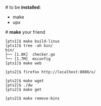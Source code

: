 \# to be **installed**:
- make
- upx

\# **make** your friend

```
[pts1]$ make build-linux
[pts1]$ tree -ah bin/
bin/
├── [1.8K]  checker.go
└── [1.7M]  msconfig
[pts1]$ make web

[pts2]$ firefox http://localhost:8080/x/

[pts2]$ make wget
[pts2]$ ./dw
[pts2]$ make get

[pts2]$ make remove-bins
```
